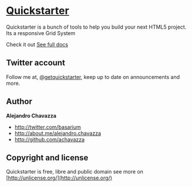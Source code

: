 [Quickstarter](http://www.quickstarter.com.ar)
=============

Quickstarter is a bunch of tools to help you build your next HTML5 project.
Its a responsive Grid System

Check it out [See full docs](http://achavazza.github.io/getquickstarter/)

Twitter account
---------------

Follow me at, [@getquickstarter](http://twitter.com/getquickstarter), keep up to date on announcements and more.


Author
-------

**Alejandro Chavazza**

+ http://twitter.com/basarium
+ http://about.me/alejandro.chavazza
+ http://github.com/achavazza

Copyright and license
---------------------
Quickstarter is free, libre and public domain see more on [http://unlicense.org/](http://unlicense.org/)